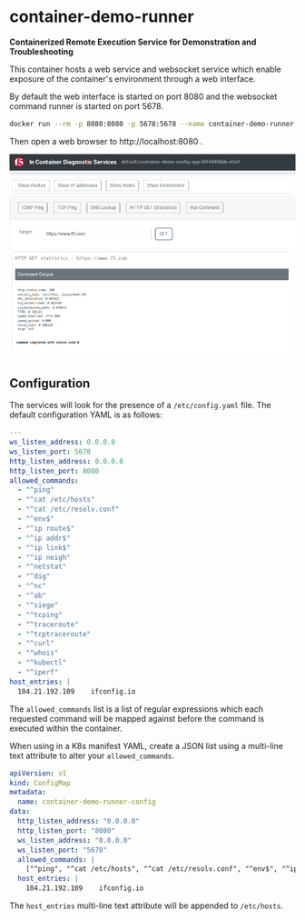 # container-demo-runner

**Containerized Remote Execution Service for Demonstration and Troubleshooting**

This container hosts a web service and websocket service which enable exposure of the container's environment through a web interface.

By default the web interface is started on port 8080 and the websocket command runner is started on port 5678. 

```bash
docker run --rm -p 8080:8080 -p 5678:5678 --name container-demo-runner jgruberf5/container-demo-runner:latest
```

Then open a web browser to http://localhost:8080 .

![Application Screenshot](https://github.com/jgruberf5/container-demo-runner/raw/main/static/application_screenshot.png)


## Configuration

The services will look for the presence of a `/etc/config.yaml` file. The default configuration YAML is as follows:

```yaml
---
ws_listen_address: 0.0.0.0
ws_listen_port: 5678
http_listen_address: 0.0.0.0
http_listen_port: 8080
allowed_commands:
  - "^ping"
  - "^cat /etc/hosts"
  - "^cat /etc/resolv.conf"
  - "^env$"
  - "^ip route$"
  - "^ip addr$"
  - "^ip link$"
  - "^ip neigh"
  - "^netstat"
  - "^dig"
  - "^nc"
  - "^ab"
  - "^siege"
  - "^tcping"
  - "^traceroute"
  - "^tcptraceroute"
  - "^curl"
  - "^whois"
  - "^kubectl"
  - "^iperf"
host_entries: |
  104.21.192.109    ifconfig.io
```

The `allowed_commands` list is a list of regular expressions which each requested command will be mapped against before the command is executed within the container.

When using in a K8s manifest YAML, create a JSON list using a multi-line text attribute to alter your `allowed_commands`.

```yaml
apiVersion: v1
kind: ConfigMap
metadata:
  name: container-demo-runner-config
data:
  http_listen_address: "0.0.0.0"
  http_listen_port: "8080"
  ws_listen_address: "0.0.0.0"
  ws_listen_port: "5678"
  allowed_commands: |
    ["^ping", "^cat /etc/hosts", "^cat /etc/resolv.conf", "^env$", "^ip route$", "^ip addr$", "^ip link$", "^ip neigh", "^netstat", "^dig", "^nc", "^ab", "^siege", "^tcping", "^traceroute", "^tcptraceroute", "^curl", "^whois", "^kubectl", "^iperf"]
  host_entries: |
    104.21.192.109    ifconfig.io
```

The `host_entries` multi-line text attribute will be appended to `/etc/hosts`.
